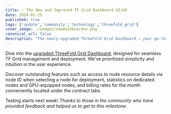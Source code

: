 ```yaml
---
title: 💡 The New and Improved TF Grid Dashboard UI/UX
date: 2024-01-25
published: true
tags: ['update','community','technology','threefold_grid']
cover_image: ./images/newdashboardux.png
canonical_url: false
description: "The newly-upgraded ThreeFold Grid Dashboard – your go-to platform for managing and deploying on the TF Grid."
---
```


Dive into the [upgraded ThreeFold Grid Dashboard](https://forum.threefold.io/t/the-new-and-improved-tf-grid-dashboard-ui-ux/4202), designed for seamless TF Grid management and deployment. We've prioritized simplicity and intuition in the user experience. 

Discover outstanding features such as access to node resource details via node ID when selecting a node for deployment, statistics on dedicated nodes and GPU-equipped nodes, and billing rates for the month conveniently located under the contract tabs.

Testing starts next week! *Thanks to those in the community who have provided feedback and helped us to get to this milestone.*

